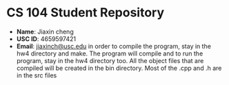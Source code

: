 # CS 104 Student Repository

- **Name**: Jiaxin cheng
- **USC ID**: 4659597421
- **Email**: jiaxinch@usc.edu
in order to compile the program, stay in the hw4 directory and make. The program will compile and to run the program, stay in the hw4 directory too. All the object files that are compiled will be created in the bin directory. Most of the .cpp and .h are in the src files
